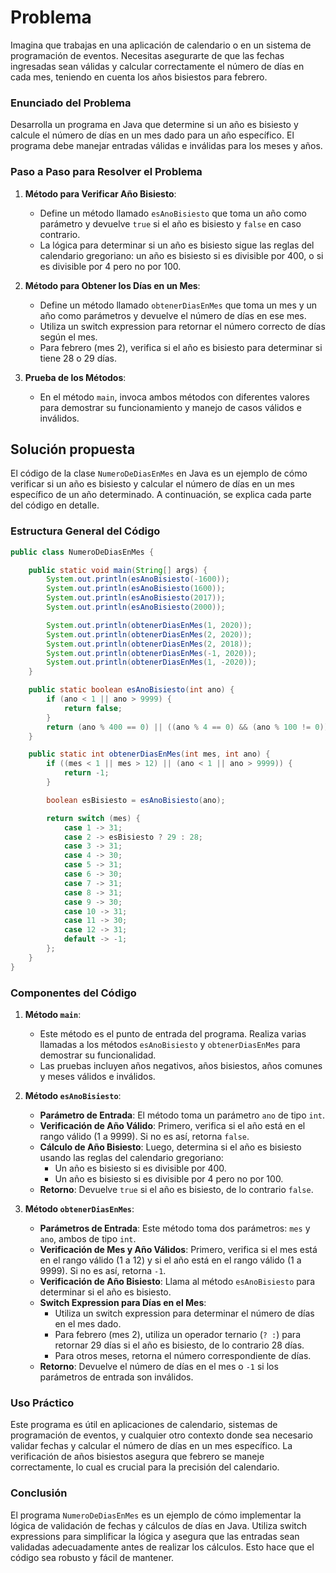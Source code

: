 # Problema
Imagina que trabajas en una aplicación de calendario o en un sistema de programación de eventos. Necesitas asegurarte de que las fechas ingresadas sean válidas y calcular correctamente el número de días en cada mes, teniendo en cuenta los años bisiestos para febrero.

### Enunciado del Problema
Desarrolla un programa en Java que determine si un año es bisiesto y calcule el número de días en un mes dado para un año específico. El programa debe manejar entradas válidas e inválidas para los meses y años.

### Paso a Paso para Resolver el Problema

1. **Método para Verificar Año Bisiesto**:
    - Define un método llamado `esAnoBisiesto` que toma un año como parámetro y devuelve `true` si el año es bisiesto y `false` en caso contrario.
    - La lógica para determinar si un año es bisiesto sigue las reglas del calendario gregoriano: un año es bisiesto si es divisible por 400, o si es divisible por 4 pero no por 100.

2. **Método para Obtener los Días en un Mes**:
    - Define un método llamado `obtenerDiasEnMes` que toma un mes y un año como parámetros y devuelve el número de días en ese mes.
    - Utiliza un switch expression para retornar el número correcto de días según el mes.
    - Para febrero (mes 2), verifica si el año es bisiesto para determinar si tiene 28 o 29 días.

3. **Prueba de los Métodos**:
    - En el método `main`, invoca ambos métodos con diferentes valores para demostrar su funcionamiento y manejo de casos válidos e inválidos.

## Solución propuesta
El código de la clase `NumeroDeDiasEnMes` en Java es un ejemplo de cómo verificar si un año es bisiesto y calcular el número de días en un mes específico de un año determinado. A continuación, se explica cada parte del código en detalle.

### Estructura General del Código

```java
public class NumeroDeDiasEnMes {

    public static void main(String[] args) {
        System.out.println(esAnoBisiesto(-1600));
        System.out.println(esAnoBisiesto(1600));
        System.out.println(esAnoBisiesto(2017));
        System.out.println(esAnoBisiesto(2000));

        System.out.println(obtenerDiasEnMes(1, 2020));
        System.out.println(obtenerDiasEnMes(2, 2020));
        System.out.println(obtenerDiasEnMes(2, 2018));
        System.out.println(obtenerDiasEnMes(-1, 2020));
        System.out.println(obtenerDiasEnMes(1, -2020));
    }

    public static boolean esAnoBisiesto(int ano) {
        if (ano < 1 || ano > 9999) {
            return false;
        }
        return (ano % 400 == 0) || ((ano % 4 == 0) && (ano % 100 != 0));
    }

    public static int obtenerDiasEnMes(int mes, int ano) {
        if ((mes < 1 || mes > 12) || (ano < 1 || ano > 9999)) {
            return -1;
        }

        boolean esBisiesto = esAnoBisiesto(ano);

        return switch (mes) {
            case 1 -> 31;
            case 2 -> esBisiesto ? 29 : 28;
            case 3 -> 31;
            case 4 -> 30;
            case 5 -> 31;
            case 6 -> 30;
            case 7 -> 31;
            case 8 -> 31;
            case 9 -> 30;
            case 10 -> 31;
            case 11 -> 30;
            case 12 -> 31;
            default -> -1;
        };
    }
}
```

### Componentes del Código

1. **Método `main`**:
    - Este método es el punto de entrada del programa. Realiza varias llamadas a los métodos `esAnoBisiesto` y `obtenerDiasEnMes` para demostrar su funcionalidad.
    - Las pruebas incluyen años negativos, años bisiestos, años comunes y meses válidos e inválidos.

2. **Método `esAnoBisiesto`**:
    - **Parámetro de Entrada**: El método toma un parámetro `ano` de tipo `int`.
    - **Verificación de Año Válido**: Primero, verifica si el año está en el rango válido (1 a 9999). Si no es así, retorna `false`.
    - **Cálculo de Año Bisiesto**: Luego, determina si el año es bisiesto usando las reglas del calendario gregoriano:
        - Un año es bisiesto si es divisible por 400.
        - Un año es bisiesto si es divisible por 4 pero no por 100.
    - **Retorno**: Devuelve `true` si el año es bisiesto, de lo contrario `false`.

3. **Método `obtenerDiasEnMes`**:
    - **Parámetros de Entrada**: Este método toma dos parámetros: `mes` y `ano`, ambos de tipo `int`.
    - **Verificación de Mes y Año Válidos**: Primero, verifica si el mes está en el rango válido (1 a 12) y si el año está en el rango válido (1 a 9999). Si no es así, retorna `-1`.
    - **Verificación de Año Bisiesto**: Llama al método `esAnoBisiesto` para determinar si el año es bisiesto.
    - **Switch Expression para Días en el Mes**:
        - Utiliza un switch expression para determinar el número de días en el mes dado.
        - Para febrero (mes 2), utiliza un operador ternario (`? :`) para retornar 29 días si el año es bisiesto, de lo contrario 28 días.
        - Para otros meses, retorna el número correspondiente de días.
    - **Retorno**: Devuelve el número de días en el mes o `-1` si los parámetros de entrada son inválidos.

### Uso Práctico
Este programa es útil en aplicaciones de calendario, sistemas de programación de eventos, y cualquier otro contexto donde sea necesario validar fechas y calcular el número de días en un mes específico. La verificación de años bisiestos asegura que febrero se maneje correctamente, lo cual es crucial para la precisión del calendario.

### Conclusión
El programa `NumeroDeDiasEnMes` es un ejemplo de cómo implementar la lógica de validación de fechas y cálculos de días en Java. Utiliza switch expressions para simplificar la lógica y asegura que las entradas sean validadas adecuadamente antes de realizar los cálculos. Esto hace que el código sea robusto y fácil de mantener.